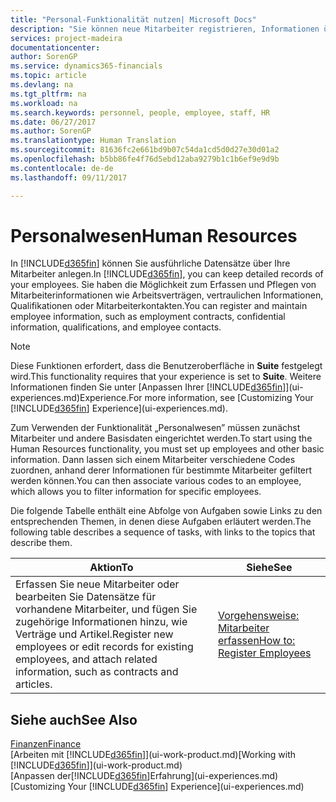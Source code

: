 ```yaml
---
title: "Personal-Funktionalität nutzen| Microsoft Docs"
description: "Sie können neue Mitarbeiter registrieren, Informationen über bestehende Mitarbeiter bearbeiten und Fehlzeiten aufzeichnen und analysieren."
services: project-madeira
documentationcenter: 
author: SorenGP
ms.service: dynamics365-financials
ms.topic: article
ms.devlang: na
ms.tgt_pltfrm: na
ms.workload: na
ms.search.keywords: personnel, people, employee, staff, HR
ms.date: 06/27/2017
ms.author: SorenGP
ms.translationtype: Human Translation
ms.sourcegitcommit: 81636fc2e661bd9b07c54da1cd5d0d27e30d01a2
ms.openlocfilehash: b5bb86fe4f76d5ebd12aba9279b1c1b6ef9e9d9b
ms.contentlocale: de-de
ms.lasthandoff: 09/11/2017

---
```

# <a name="human-resources"></a><span data-ttu-id="18380-103">Personalwesen</span><span class="sxs-lookup"><span data-stu-id="18380-103">Human Resources</span></span>
<span data-ttu-id="18380-104">In [!INCLUDE[d365fin](includes/d365fin_md.md)] können Sie ausführliche Datensätze über Ihre Mitarbeiter anlegen.</span><span class="sxs-lookup"><span data-stu-id="18380-104">In [!INCLUDE[d365fin](includes/d365fin_md.md)], you can keep detailed records of your employees.</span></span> <span data-ttu-id="18380-105">Sie haben die Möglichkeit zum Erfassen und Pflegen von Mitarbeiterinformationen wie Arbeitsverträgen, vertraulichen Informationen, Qualifikationen oder Mitarbeiterkontakten.</span><span class="sxs-lookup"><span data-stu-id="18380-105">You can register and maintain employee information, such as employment contracts, confidential information, qualifications, and employee contacts.</span></span>

> [!NOTE]  
>   <span data-ttu-id="18380-106">Diese Funktionen erfordert, dass die Benutzeroberfläche in **Suite** festgelegt wird.</span><span class="sxs-lookup"><span data-stu-id="18380-106">This functionality requires that your experience is set to **Suite**.</span></span> <span data-ttu-id="18380-107">Weitere Informationen finden Sie unter [Anpassen Ihrer [!INCLUDE[d365fin](includes/d365fin_md.md)]](ui-experiences.md)Experience.</span><span class="sxs-lookup"><span data-stu-id="18380-107">For more information, see [Customizing Your [!INCLUDE[d365fin](includes/d365fin_md.md)] Experience](ui-experiences.md).</span></span>

<span data-ttu-id="18380-108">Zum Verwenden der Funktionalität „Personalwesen” müssen zunächst Mitarbeiter und andere Basisdaten eingerichtet werden.</span><span class="sxs-lookup"><span data-stu-id="18380-108">To start using the Human Resources functionality, you must set up employees and other basic information.</span></span> <span data-ttu-id="18380-109">Dann lassen sich einem Mitarbeiter verschiedene Codes zuordnen, anhand derer Informationen für bestimmte Mitarbeiter gefiltert werden können.</span><span class="sxs-lookup"><span data-stu-id="18380-109">You can then associate various codes to an employee, which allows you to filter information for specific employees.</span></span>

<span data-ttu-id="18380-110">Die folgende Tabelle enthält eine Abfolge von Aufgaben sowie Links zu den entsprechenden Themen, in denen diese Aufgaben erläutert werden.</span><span class="sxs-lookup"><span data-stu-id="18380-110">The following table describes a sequence of tasks, with links to the topics that describe them.</span></span>

| <span data-ttu-id="18380-111">Aktion</span><span class="sxs-lookup"><span data-stu-id="18380-111">To</span></span> | <span data-ttu-id="18380-112">Siehe</span><span class="sxs-lookup"><span data-stu-id="18380-112">See</span></span> |
| --- | --- |
| <span data-ttu-id="18380-113">Erfassen Sie neue Mitarbeiter oder bearbeiten Sie Datensätze für vorhandene Mitarbeiter, und fügen Sie zugehörige Informationen hinzu, wie Verträge und Artikel.</span><span class="sxs-lookup"><span data-stu-id="18380-113">Register new employees or edit records for existing employees, and attach related information, such as contracts and articles.</span></span> |[<span data-ttu-id="18380-114">Vorgehensweise: Mitarbeiter erfassen</span><span class="sxs-lookup"><span data-stu-id="18380-114">How to: Register Employees</span></span>](hr-how-register-employees.md) |

## <a name="see-also"></a><span data-ttu-id="18380-115">Siehe auch</span><span class="sxs-lookup"><span data-stu-id="18380-115">See Also</span></span>
[<span data-ttu-id="18380-116">Finanzen</span><span class="sxs-lookup"><span data-stu-id="18380-116">Finance</span></span>](finance.md)  
<span data-ttu-id="18380-117">[Arbeiten mit [!INCLUDE[d365fin](includes/d365fin_md.md)]](ui-work-product.md)</span><span class="sxs-lookup"><span data-stu-id="18380-117">[Working with [!INCLUDE[d365fin](includes/d365fin_md.md)]](ui-work-product.md)</span></span>  
<span data-ttu-id="18380-118">[Anpassen der[!INCLUDE[d365fin](includes/d365fin_md.md)]Erfahrung](ui-experiences.md)</span><span class="sxs-lookup"><span data-stu-id="18380-118">[Customizing Your [!INCLUDE[d365fin](includes/d365fin_md.md)] Experience](ui-experiences.md)</span></span>        

